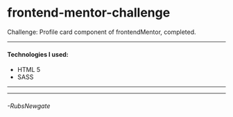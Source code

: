# frontend-mentor-challenge
Challenge: Profile card component of frontendMentor, completed.

------------
#### Technologies I used:
- HTML 5
- SASS

------------

------------
###### -RubsNewgate

